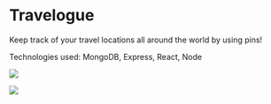 # Travelogue

Keep track of your travel locations all around the world by using pins!


Technologies used: MongoDB, Express, React, Node

![](images/img11.png)

![](images/img2.png)







